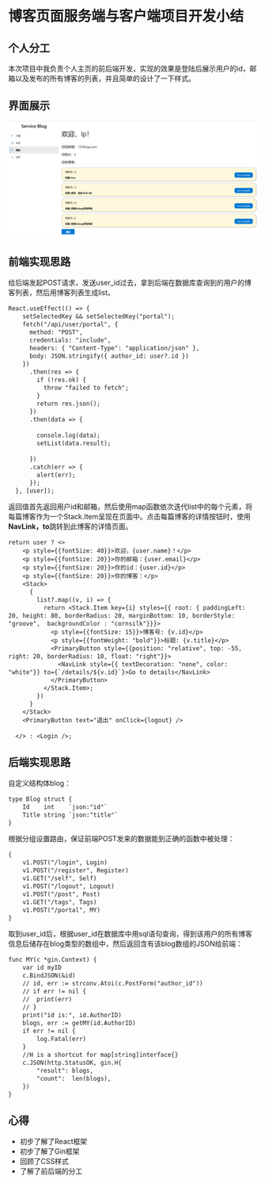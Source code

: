 # 博客页面服务端与客户端项目开发小结      
## 个人分工       
本次项目中我负责个人主页的前后端开发，实现的效果是登陆后展示用户的id，邮箱以及发布的所有博客的列表，并且简单的设计了一下样式。  

## 界面展示      
![](./image/lp.png) 

## 前端实现思路       
给后端发起POST请求，发送user_id过去，拿到后端在数据库查询到的用户的博客列表，然后用博客列表生成list。     
```
React.useEffect(() => {
    setSelectedKey && setSelectedKey("portal");
    fetch("/api/user/portal", {
      method: "POST",
      credentials: "include",
      headers: { "Content-Type": "application/json" },
      body: JSON.stringify({ author_id: user?.id })
    })
      .then(res => {
        if (!res.ok) {
          throw "failed to fetch";
        }
        return res.json();
      })
      .then(data => {

        console.log(data);
        setList(data.result);

      })
      .catch(err => {
        alert(err);
      });
  }, [user]);
```
返回值首先返回用户id和邮箱，然后使用map函数依次迭代list中的每个元素，将每篇博客作为一个Stack.Item呈现在页面中。点击每篇博客的详情按钮时，使用**NavLink，to**跳转到此博客的详情页面。       
```
return user ? <>
    <p style={{fontSize: 40}}>欢迎，{user.name}！</p>
    <p style={{fontSize: 20}}>你的邮箱：{user.email}</p>
    <p style={{fontSize: 20}}>你的id：{user.id}</p>
    <p style={{fontSize: 20}}>你的博客：</p>
    <Stack>
      {
        list?.map((v, i) => {
          return <Stack.Item key={i} styles={{ root: { paddingLeft: 20, height: 80, borderRadius: 20, marginBottom: 10, borderStyle: "groove",  backgroundColor : "cornsilk"}}}>
            <p style={{fontSize: 15}}>博客号: {v.id}</p>
            <p style={{fontWeight: "bold"}}>标题: {v.title}</p>
            <PrimaryButton style={{position: "relative", top: -55, right: 20, borderRadius: 10, float: "right"}}>
              <NavLink style={{ textDecoration: "none", color: "white"}} to={`/details/${v.id}`}>Go to details</NavLink>
            </PrimaryButton>
          </Stack.Item>;
        })
      }
    </Stack>
    <PrimaryButton text="退出" onClick={logout} />

  </> : <Login />;
```

## 后端实现思路      
自定义结构体blog：
```
type Blog struct {
	Id    int    `json:"id"`
	Title string `json:"title"`
}
```
根据分组设置路由，保证前端POST发来的数据能到正确的函数中被处理：
```
{
    v1.POST("/login", Login)
    v1.POST("/register", Register)
    v1.GET("/self", Self)
    v1.POST("/logout", Logout)
    v1.POST("/post", Post)
    v1.GET("/tags", Tags)
    v1.POST("/portal", MY)
}
```
取到user_id后，根据user_id在数据库中用sql语句查询，得到该用户的所有博客信息后储存在blog类型的数组中，然后返回含有该blog数组的JSON给前端：      
```
func MY(c *gin.Context) {
	var id myID
	c.BindJSON(&id)
	// id, err := strconv.Atoi(c.PostForm("author_id"))
	// if err != nil {
	// 	print(err)
	// }
	print("id is:", id.AuthorID)
	blogs, err := getMY(id.AuthorID)
	if err != nil {
		log.Fatal(err)
	}
	//H is a shortcut for map[string]interface{}
	c.JSON(http.StatusOK, gin.H{
		"result": blogs,
		"count":  len(blogs),
	})
}
```      
## 心得       
- 初步了解了React框架        
- 初步了解了Gin框架
- 回顾了CSS样式
- 了解了前后端的分工